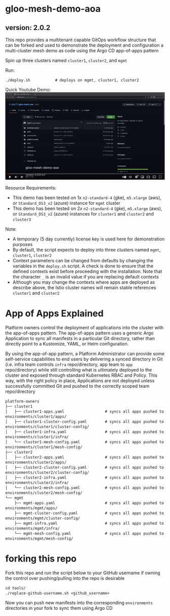 # gloo-mesh-demo-aoa

## version: 2.0.2

This repo provides a multitenant capable GitOps workflow structure that can be forked and used to demonstrate the deployment and configuration a multi-cluster mesh demo as code using the Argo CD app-of-apps pattern
 
Spin up three clusters named `cluster1`, `cluster2`, and `mgmt`

Run:
```
./deploy.sh           # deploys on mgmt, cluster1, cluster2
```

Quick Youtube Demo:
[![Youtube Video Demonstration](tools/images/gloo-mesh-aoa-demo.png)](https://youtu.be/7QWKzy9fDV4)

Resource Requirements:
- This demo has been tested on 1x `n2-standard-4` (gke), `m5.xlarge` (aws), or `Standard_DS3_v2` (azure) instance for `mgmt` cluster
- This demo has been tested on 2x `n2-standard-4` (gke), `m5.xlarge` (aws), or `Standard_DS3_v2` (azure) instances for `cluster1` and `cluster2` and `cluster3`

Note:
- A temporary (5 day currently) license key is used here for demonstration purposes
- By default, the script expects to deploy into three clusters named `mgmt`, `cluster1`, `cluster2`
- Context parameters can be changed from defaults by changing the variables in the `deploy.sh` script. A check is done to ensure that the defined contexts exist before proceeding with the installation. Note that the character `_` is an invalid value if you are replacing default contexts
- Although you may change the contexts where apps are deployed as describe above, the Istio cluster names will remain stable references `cluster1` and `cluster2`

# App of Apps Explained
Platform owners control the deployment of applications into the cluster with the app-of-apps pattern. The app-of-apps pattern uses a generic Argo Application to sync all manifests in a particular Git directory, rather than directly point to a Kustomize, YAML, or Helm configuration.

By using the app-of-app pattern, a Platform Administrator can provide some self-service capabilities to end users by delivering a synced directory in Git (i.e. infra team controls `infra` repo/directory, app team to `app` repo/directory) while still controlling what is ultimately deployed to the cluster and exposed through standard Kubernetes RBAC and Policy. This way, with the right policy in place, Applications are not deployed unless successfully committed Git and pushed to the correctly scoped team repo/directory
```
platform-owners
├── cluster1
│   ├── cluster1-apps.yaml                  # syncs all apps pushed to environments/cluster1/apps/
│   ├── cluster1-cluster-config.yaml        # syncs all apps pushed to environments/cluster1/cluster-config/
│   ├── cluster1-infra.yaml                 # syncs all apps pushed to environments/cluster1/infra/
│   └── cluster1-mesh-config.yaml           # syncs all apps pushed to environments/cluster1/mesh-config/
├── cluster2
│   ├── cluster2-apps.yaml                  # syncs all apps pushed to environments/cluster2/apps/
│   ├── cluster2-cluster-config.yaml        # syncs all apps pushed to environments/cluster2/cluster-config/
│   ├── cluster2-infra.yaml                 # syncs all apps pushed to environments/cluster2/infra/
│   └── cluster2-mesh-config.yaml           # syncs all apps pushed to environments/cluster2/mesh-config/
└── mgmt
    ├── mgmt-apps.yaml                      # syncs all apps pushed to environments/mgmt/apps/
    ├── mgmt-cluster-config.yaml            # syncs all apps pushed to environments/mgmt/cluster-config/
    ├── mgmt-infra.yaml                     # syncs all apps pushed to environments/mgmt/infra/
    └── mgmt-mesh-config.yaml               # syncs all apps pushed to environments/mgmt/mesh-config/
```

# forking this repo
Fork this repo and run the script below to your GitHub username if owning the control over pushing/pulling into the repo is desirable
```
cd tools/
./replace-github-username.sh <github_username>
```
Now you can push new manifests into the corresponding `environments` directories in your fork to sync them using Argo CD
